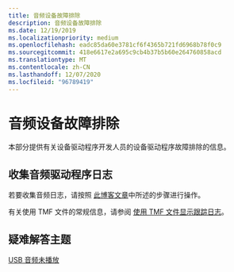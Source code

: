 ```yaml
---
title: 音频设备故障排除
description: 音频设备故障排除
ms.date: 12/19/2019
ms.localizationpriority: medium
ms.openlocfilehash: eadc85da60e3781cf6f4365b721fd6968b78f0c9
ms.sourcegitcommit: 418e6617e2a695c9cb4b37b5b60e264760858acd
ms.translationtype: MT
ms.contentlocale: zh-CN
ms.lasthandoff: 12/07/2020
ms.locfileid: "96789419"
---
```

# <a name="audio-devices-troubleshooting"></a>音频设备故障排除

本部分提供有关设备驱动程序开发人员的设备驱动程序故障排除的信息。

## <a name="collecting-audio-driver-logs"></a>收集音频驱动程序日志

若要收集音频日志，请按照 [此博客文章](https://matthewvaneerde.wordpress.com/2016/09/26/report-problems-with-logs-and-suggest-features-with-the-feedback-hub/)中所述的步骤进行操作。

有关使用 TMF 文件的常规信息，请参阅 [使用 TMF 文件显示跟踪日志](../devtest/displaying-a-trace-log-with-a-tmf-file.md)。

## <a name="troubleshooting-topics"></a>疑难解答主题

[USB 音频未播放 ](usb-audio-not-playing.md)
